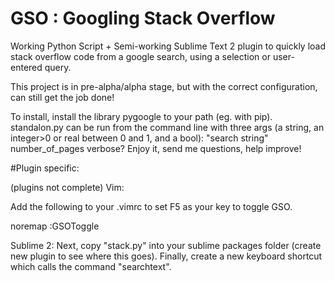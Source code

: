 # GSO : Googling Stack Overflow
Working Python Script + Semi-working Sublime Text 2 plugin to quickly load stack overflow code from a google search, using a selection or user-entered query.

This project is in pre-alpha/alpha stage, but with the correct configuration, can still get the job done!

To install, install the library pygoogle to your path (eg. with pip).
standalon.py can be run from the command line with three args (a string, an integer>0 or real between 0 and 1, and a bool):
"search string" number_of_pages verbose?
Enjoy it, send me questions, help improve!

#Plugin specific:

(plugins not complete)
Vim:

Add the following to your .vimrc to set F5 as your key to toggle GSO.

noremap <F5> :GSOToggle<CR>

Sublime 2:
Next, copy "stack.py" into your sublime packages folder (create new plugin to see where this goes).
Finally, create a new keyboard shortcut which calls the command "searchtext".

